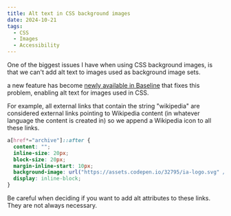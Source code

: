 ```yaml
---
title: Alt text in CSS background images
date: 2024-10-21
tags:
  - CSS
  - Images
  - Accessibility
---
```


One of the biggest issues I have when using CSS background images, is that we can't add alt text to images used as background image sets.

a new feature has become [newly available in Baseline](https://webstatus.dev/features/alt-text-generated-content) that fixes this problem, enabling alt text for images used in CSS.

For example, all external links that contain the string "wikipedia" are considered external links pointing to Wikipedia content (in whatever language the content is created in) so we append a Wikipedia icon to all these links.

```css
a[href*="archive"]::after {
  content: "";
  inline-size: 20px;
  block-size: 20px;
  margin-inline-start: 10px;
  background-image: url("https://assets.codepen.io/32795/ia-logo.svg" / "Internet Archive");
  display: inline-block;
}
```

Be careful when deciding if you want to add alt attributes to these links. They are not always necessary.

